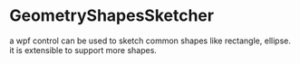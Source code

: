 # GeometryShapesSketcher
a wpf control can be used to sketch common shapes like rectangle, ellipse. it is extensible to support more shapes.

